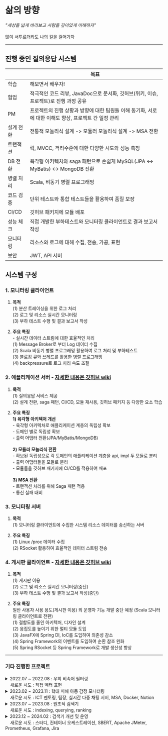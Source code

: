 # 삶의 방향
_"세상을 넓게 바라보고 사람을 깊이있게 이해하자"_
<br> <br> 많이 서투르더라도 나의 길을 걸어가자
<hr> 

## 진행 중인 질의응답 시스템 
|          | 목표                                                                                   |
| -------- | ------------------------------------------------------------------------------------- |
| 학습      | 해보면서 배우자!                                                                         |
| 협업      | 적극적인 코드 리뷰, JavaDoc으로 문서화, 깃허브(위키, 이슈, 프로젝트)로 진행 과정 공유                |
| PM       | 프로젝트의 진행 상황과 방향에 대한 팀원들 이해 동기화, 서로에 대한 이해도 향상, 프로젝트 간 일정 관리     |
| 설계 전환  | 전통적 모놀리식 설계 -> 모듈러 모놀리식 설계 -> MSA 전환                                        |
| 트랜잭션   | 락, MVCC, 격리수준에 대한 다양한 시도와 성능 측정                                              |
| DB 전환   | 육각형 아키텍처와 saga 패턴으로 손쉽게 MySQL(JPA <-> MyBatis) <-> MongoDB 전환                 |
| 병렬 처리  | Scala, 비동기 병렬 프로그래밍                                                              | 
| 코드 검증  | 단위 테스트와 통합 테스트들을 활용하여 품질 보장                                                |
| CI/CD    | 깃허브 패키지에 모듈 배포                                                                  |
| 성능 체크  | 직접 개발한 부하테스트와 모니터링 클라이언트로 결과 보고서 작성                                    |
| 모니터링   | 리소스와 로그에 대해 수집, 전송, 가공, 표현                                                   |
| 보안      | JWT, API 서버                                                                          |

## 시스템 구성
### 1. 모니터링 클라이언트
1) <b>목적</b>
<br>(1) 분산 트레이싱을 위한 로그 처리
<br>(2) 로그 및 리소스 실시간 모니터링
<br>(3) 부하 테스트 수행 및 결과 보고서 작성

3) <b>주요 특징</b>
<br> - 실시간 데이터 스트림에 대한 효율적인 처리
<br>(1) Message Broker로 부터 Log 데이터 수집
<br>(2) Scala 비동기 병렬 프로그래밍 활용하여 로그 처리 및 부하테스트
<br>(3) 블로킹 큐와 쓰레드를 활용한 병렬 프로그래밍
<br>(4) backpressure로 로그 처리 속도 조절

### 2. 애플리케이션 서버 - [자세한 내용은 깃허브 wiki](https://github.com/Does-It-Matters/my-health-block-ap-server/wiki)
1) <b>목적</b>
<br>(1) 질의응답 서비스 제공
<br>(2) 설계 전환, saga 패턴, CI/CD, 모듈 재사용, 깃허브 패키지 등 다양한 요소 학습

2) <b>주요 특징</b>
<b><br>1) 육각형 아키텍처 개선</b>
<br>- 육각형 아키텍처로 애플리케이션 계층의 독립성 확보
<br>- 도메인 별로 독립성 확보
<br>- 출력 어댑터 전환(JPA/MyBatis/MongoDB)
<br><br><b>2) 모듈러 모놀리식 전환</b>
<br>- 확보된 독립성으로 각 도메인의 애플리케이션 계층을 api, impl 두 모듈로 분리
<br>- 출력 어댑터들을 모듈로 분리
<br>- 모듈들을 깃허브 패키지에 CI/CD를 적용하여 배포
<br><br><b>3) MSA 전환</b>
<br>- 트랜잭션 처리를 위해 Saga 패턴 적용
<br>- 통신 실패 대비

### 3. 모니터링 서버
1) <b>목적</b>
<br>(1) 모니터링 클라이언트에 수집한 시스템 리소스 데이터를 송신하는 서버

2) <b>주요 특징</b>
<br>(1) Linux /proc 데이터 수집
<br>(2) RSocket 활용하여 효율적인 데이터 스트림 전송

### 4. 게시판 클라이언트 - [자세한 내용은 깃허브 wiki](https://github.com/Does-It-Matters/medical-qna-client/wiki)
1) <b>목적</b>
<br>(1) 게시판 이용
<br>(2) 로그 및 리소스 실시간 모니터링(중단)
<br>(3) 부하 테스트 수행 및 결과 보고서 작성(중단)

3) <b>주요 특징</b>
<br> 일반 사용자 사용 용도(게시판 이용) 외 운영자 기능 개발 중단 예정 (Scala 모니터링 클라이언트로 전환)
<br>(1) 결합도를 줄인 아키텍처, 디자인 설계
<br>(2) 응집도를 높이기 위한 멀티 모듈 도입
<br>(3) JavaFX에 Spring DI, IoC를 도입하여 의존성 감소
<br>(4) Spring Framework의 이벤트를 도입하여 순환 참조 완화
<br>(5) Spring RSocket 등 Spring Framework로 개발 생산성 향상

---

### 기타 진행한 프로젝트
<details>
  <summary> 2022.07 ~ 2022.08 : 우회 비속어 필터링 <br> &nbsp;&nbsp;&nbsp; 새로운 시도 : 직접 벡터 표현 </summary>

|항목| 내용|
|----|-----|
|목표|벡터에 대한 이해|
|개요| 비속어 집합 내 단어와 유사한 우회 표현 탐지 모듈 개발|
|핵심 내용| 1) 모양이 유사한 음소, 기호, 숫자 등을 유사한 벡터로 표현 <br> 2) 학습 모델을 활용하지 않고 직접 벡터로 표현<br>3) 코사인 유사도로 비속어 유사도 판단|
|예시| [1, 0.5, 0.5, 0.5, 0, 0, 0,  ..., 0] -> ㅇ <br> [0.5, 1, 0.5, 0.5, 0, 0, 0,  ..., 0] -> 0|
</details>

<details>
  <summary> 2023.02 ~ 2023.11 : 학대 피해 아동 감정 모니터링 <br> &nbsp;&nbsp;&nbsp; 새로운 시도 : ICT 멘토링, 팀장, 실시간 다중 채팅 서버, MSA, Docker, Notion </summary>

|항목| 내용|
|----|-----|
|목표| 자연어 처리 학습 모델을 활용해서 사회에 도움이 되는 팀 프로젝트 기획, 개발, 협업 |
|개요| - 아동<br> chat gpt 모델과 채팅 <br><br> - 전문가<br> 감성 분석 모델이 아동의 채팅을 분석한 결과를 모니터링<br> 필요시 아동과 채팅 상담|
|수행 내용| 1) MSA 고려한 백엔드 설계 <br> 2) NestJS, Flask 활용하여 서버 구현 <br> 3) Redis, Socket.io 활용하여 다중 채팅 서버 구현 <br> 4) Docker로 컨테이너 이미지 빌드 |
|서버<br>(서비스)| 메인 서버(API 서버), 감성 분석 서버, 챗봇 채팅 서버, 아동과 전문가 채팅 서버|
|언어| TypeScript, JavaScript, Python|
|기타| MySQL, TypeORM, Notion, GitLab|
</details>

<details>
  <summary> 2023.07 ~ 2023.08 : 원초적 검색기 <br> &nbsp;&nbsp;&nbsp; 새로운 시도 : indexing, querying, ranking </summary>

|항목| 내용|
|----|-----|
|목표|검색엔진에 대한 이해|
|개요| 형태소를 바탕으로 검색하는 원초적인 검색기 |
|수행 내용| 1) indexing: 문서 테이블과 형태소 기반 역색인 테이블에 저장 <br> 2) querying: 형태소 기반으로 사용자 검색 문장(쿼리) 분석 <br> 3) ranking: 찾은 문서들 중 TF-IDF와 벡터 거리 계산으로 사용자 쿼리와 관련도 계산|
|서버<br>(서비스)| 메인 서버, 형태소 분석 서버, ranking 서버|
|언어| TypeScript, Python|
|기타| NestJS, Flask, MySQL|
|참고 도서|'검색을 위한 딥러닝' 토마소 테오필리 저|
</details>

<details>
  <summary> 2023.12 ~ 2024.02 : 검색기 개선 및 운영 <br> &nbsp;&nbsp;&nbsp; 새로운 시도 : 스터디, 컨테이너 오케스트레이션, SBERT, Apache JMeter, Prometheus, Grafana, Jira </summary>

|항목| 내용|
|----|-----|
|목표|안정적 서버 운용|
|개요| 1) 기존 원초적 검색기에 SBERT 적용 <br> 2) 가용성을 위한 컨테이너 운영, 모니터링, 부하 테스트 <br> 2) 스터디식으로 공유(Jira, Notion)|
|수행 내용| 1) SBERT: 사용자 쿼리와 문서를 TF-IDF가 아닌 문맥 의미로 임베딩 <br> 2) 컨테이너: 도커로 이미지 빌드, Rancher Desktop로 운영 <br> 3) 모니터링: Prometheus, Grafana로 메트릭 모니터링 <br> 4) 부하 테스트: Apache JMeter로 사용자 요청 테스트 <br> 5) 스터디: 다양한 관심 분야(NLP, 컨테이너 등), 프로젝트 진행 상황 공유 |
|참고 도서|'쿠버네티스 교과서' 엘튼 스톤맨 저|
</details>
